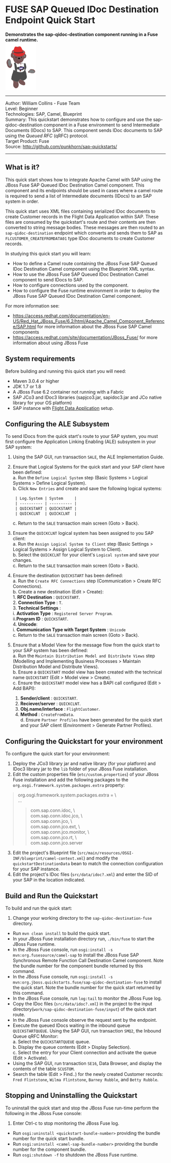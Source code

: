 FUSE SAP Queued IDoc Destination Endpoint Quick Start  
=======================================================================================================================
**Demonstrates the sap-qidoc-destination component running in a Fuse camel runtime.**  
![Waldo](../../waldo.png "Waldo")

* * *
Author: William Collins - Fuse Team  
Level: Beginner  
Technologies: SAP, Camel, Blueprint  
Summary: This quickstart demonstrates how to configure and use the sap-qidoc-destination component in a Fuse environment to send Intermediate Documents (IDocs) to SAP. This component sends IDoc documents to SAP using the *Queued RFC* (qRFC) protocol.    
Target Product: Fuse  
Source: <http://github.com/punkhorn/sap-quickstarts/>  

* * *

What is it?  
-----------  

This quick start shows how to integrate Apache Camel with SAP using the JBoss Fuse SAP Queued IDoc Destination Camel component. This component and its endpoints should be used in cases where a camel route is required to send a list of Intermediate documents (IDocs) to an SAP system in order.  

This quick start uses XML files containing serialized IDoc documents to create Customer records in the Flight Data Application within SAP. These files are consumed by the quickstart's route and their contents are then converted to string message bodies. These messages are then routed to an `sap-qidoc-destination` endpoint which converts and sends them to SAP as `FLCUSTOMER_CREATEFROMDATA01` type IDoc documents to create Customer records.  

In studying this quick start you will learn:

* How to define a Camel route containing the JBoss Fuse SAP Queued IDoc Destination Camel component using the Blueprint XML syntax.
* How to use the JBoss Fuse SAP Queued IDoc Destination Camel component to send IDocs to SAP. 
* How to configure connections used by the component.
* How to configure the Fuse runtime environment in order to deploy the JBoss Fuse SAP Queued IDoc Destination Camel component.   

For more information see:

* <https://access.redhat.com/documentation/en-US/Red_Hat_JBoss_Fuse/6.2/html/Apache_Camel_Component_Reference/SAP.html> for more information about the JBoss Fuse SAP Camel components 
* <https://access.redhat.com/site/documentation/JBoss_Fuse/> for more information about using JBoss Fuse

System requirements
-------------------

Before building and running this quick start you will need:

* Maven 3.0.4 or higher
* JDK 1.7 or 1.8
* A JBoss Fuse 6.2 container not running with a Fabric
* SAP JCo3 and IDoc3 libraries (sapjco3.jar, sapidoc3.jar and JCo native library for your OS platform)
* SAP instance with [Flight Data Application](http://help.sap.com/saphelp_erp60_sp/helpdata/en/db/7c623cf568896be10000000a11405a/content.htm) setup.

Configuring the ALE Subsystem
-----------------------------

To send IDocs from the quick start's route to your SAP system, you must first configure the Application Linking Enabling (ALE) subsystem in your SAP system:

1. Using the SAP GUI, run transaction `SALE`, the ALE Implementation Guide.
2. Ensure that Logical Systems for the quick start and your SAP client have been defined:  
    a. Run the `Define Logical System` step (Basic Systems > Logical Systems > Define Logical System).  
    b. Click `New Entries` and create and save the following logical systems:    
    
        | Log.System | System     |   
        | ---------- | ---------- |     
        | QUICKSTART | QUICKSTART |      
        | QUICKCLNT  | QUICKCLNT  |

	c. Return to the `SALE`  transaction main screen (Goto > Back).
3. Ensure the `QUICKCLNT` logical system has been assigned to you SAP client:  
    a. Run the `Assign Logical System to Client` step (Basic Settings > Logical Systems > Assign Logical System to Client).   
    b. Select the `QUICKCLNT` for your client's `Logical system` and save your changes.     
    c. Return to the `SALE`  transaction main screen (Goto > Back).  
4.  Ensure the destination `QUICKSTART` has been defined:   
    a. Run the `Create RFC Connections` step (Communication > Create RFC Connections).    
    b. Create a new destination (Edit > Create):  
		1. **RFC Destination** : `QUICKSTART`.    
        2. **Connection Type** : `T`.    
        3. **Technical Settings** :    
            i. **Activation Type** : `Registered Server Program`.    
            ii.**Program ID** : `QUICKSTART`.   
        4. **Unicode**:   
        	i. **Communication Type with Target System** : `Unicode`   
	c. Return to the `SALE` transaction main screen (Goto > Back).   
5. Ensure that a Model View for the message flow from the quick start to your SAP system has been defined:  
   a. Run the `Maintain Distribution Model and Distribute Views` step (Modelling and Implementing Business Processes > Maintain Distribution Model and Distribute Views).   
   b. Ensure a `QUICKSTART` model view has been created with the technical name `QUICKSTART` (Edit > Model view > Create).   
   c. Ensure the `QUICKSTART` model view has a BAPI call configured (Edit > Add BAPI):   
      1. **Sender/client** : `QUICKSTART`.  
      2. **Reciever/server** : `QUICKCLNT`.  
      3. **Obj.name/interface** : `FlightCustomer`.  
      4. **Method** : `CreateFromData`.   
   d. Ensure `Partner Profiles` have been generated for the quick start and your SAP client (Environment > Generate Partner Profiles).   
 
Configuring the Quickstart for your environment
-----------------------------------------------

To configure the quick start for your environment: 

1. Deploy the JCo3 library jar and native library (for your platform) and IDoc3 library jar to the `lib` folder of your JBoss Fuse installation.  
2. Edit the custom properties file (`etc/custom.properties`) of your JBoss Fuse installation and add the following packages to the `org.osgi.framework.system.packages.extra` property:  

> org.osgi.framework.system.packages.extra = \  
>...  
>> com.sap.conn.idoc, \  
>> com.sap.conn.idoc.jco, \   
>> com.sap.conn.jco, \   
>> com.sap.conn.jco.ext, \   
>> com.sap.conn.jco.monitor, \  
>> com.sap.conn.jco.rt, \   
>> com.sap.conn.jco.server  

3. Edit the project's Blueprint file (`src/main/resources/OSGI-INF/blueprint/camel-context.xml`) and modify the `quickstartDestinationData` bean to match the connection configuration for your SAP instance.  
4. Edit the project's IDoc files (`src/data/idoc?.xml`) and enter the SID of your SAP in the location indicated.

Build and Run the Quickstart
----------------------------

To build and run the quick start:

1. Change your working directory to the `sap-qidoc-destination-fuse` directory.
* Run `mvn clean install` to build the quick start.
* In your JBoss Fuse installation directory run, `./bin/fuse` to start the JBoss Fuse runtime.
* In the JBoss Fuse console, run `osgi:install -s mvn:org.fusesource/camel-sap` to install the JBoss Fuse SAP Synchronous Remote Function Call Destination Camel component. Note the bundle number for the component bundle returned by this command.  
* In the JBoss Fuse console, run `osgi:install -s mvn:org.jboss.quickstarts.fuse/sap-qidoc-destination-fuse` to install the quick start. Note the bundle number for the quick start returned by this command.  
* In the JBoss Fuse console, run `log:tail` to monitor the JBoss Fuse log.
* Copy the IDoc files (`src/data/idoc?.xml`) in the project to the input directory(`work/sap-qidoc-destination-fuse/input`) of the quick start route.
* In the JBoss Fuse console observe the request sent by the endpoint.
* Execute the queued IDocs waiting in the inbound queue `QUICKSTARTQUEUE`. Using the SAP GUI, run transaction `SMQ2`, the Inbound Queue qRFC Monitor:  
    a. Select the `QUICKSTARTQUEUE` queue.  
    b. Display the queue contents (Edit > Display Selection).  
    c. Select the entry for your Client connection and activate the queue (Edit > Activate).  
* Using the SAP GUI, run transaction `SE16`, Data Browser, and display the contents of the table `SCUSTOM`.
* Search the table (Edit > Find..) for the newly created Customer records: `Fred Flintstone`, `Wilma Flintstone`, `Barney Rubble`, and `Betty Rubble`. 

Stopping and Uninstalling the Quickstart
----------------------------------------

To uninstall the quick start and stop the JBoss Fuse run-time perform the following in the JBoss Fuse console:

1. Enter Ctrl-c to stop monitoring the JBoss Fuse log.
* Run `osgi:uninstall <quickstart-bundle-number>` providing the bundle number for the quick start bundle. 
* Run `osgi:uninstall <camel-sap-bundle-number>` providing the bundle number for the component bundle. 
* Run `osgi:shutdown -f` to shutdown the JBoss Fuse runtime.
